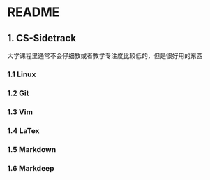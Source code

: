 # README

## 1. CS-Sidetrack

大学课程里通常不会仔细教或者教学专注度比较低的，但是很好用的东西

### 1.1 Linux

### 1.2 Git

### 1.3 Vim

### 1.4 LaTex

### 1.5 Markdown

### 1.6 Markdeep

